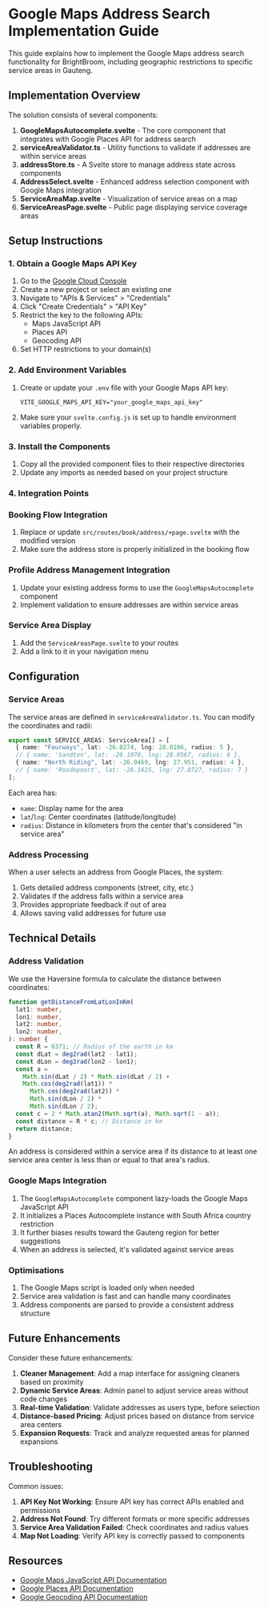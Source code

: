 # Google Maps Address Search Implementation Guide

This guide explains how to implement the Google Maps address search functionality for BrightBroom, including geographic restrictions to specific service areas in Gauteng.

## Implementation Overview

The solution consists of several components:

1. **GoogleMapsAutocomplete.svelte** - The core component that integrates with Google Places API for address search
2. **serviceAreaValidator.ts** - Utility functions to validate if addresses are within service areas
3. **addressStore.ts** - A Svelte store to manage address state across components
4. **AddressSelect.svelte** - Enhanced address selection component with Google Maps integration
5. **ServiceAreaMap.svelte** - Visualization of service areas on a map
6. **ServiceAreasPage.svelte** - Public page displaying service coverage areas

## Setup Instructions

### 1. Obtain a Google Maps API Key

1. Go to the [Google Cloud Console](https://console.cloud.google.com/)
2. Create a new project or select an existing one
3. Navigate to "APIs & Services" > "Credentials"
4. Click "Create Credentials" > "API Key"
5. Restrict the key to the following APIs:
   - Maps JavaScript API
   - Places API
   - Geocoding API
6. Set HTTP restrictions to your domain(s)

### 2. Add Environment Variables

1. Create or update your `.env` file with your Google Maps API key:

   ```
   VITE_GOOGLE_MAPS_API_KEY="your_google_maps_api_key"
   ```

2. Make sure your `svelte.config.js` is set up to handle environment variables properly.

### 3. Install the Components

1. Copy all the provided component files to their respective directories
2. Update any imports as needed based on your project structure

### 4. Integration Points

### Booking Flow Integration

1. Replace or update `src/routes/book/address/+page.svelte` with the modified version
2. Make sure the address store is properly initialized in the booking flow

### Profile Address Management Integration

1. Update your existing address forms to use the `GoogleMapsAutocomplete` component
2. Implement validation to ensure addresses are within service areas

### Service Area Display

1. Add the `ServiceAreasPage.svelte` to your routes
2. Add a link to it in your navigation menu

## Configuration

### Service Areas

The service areas are defined in `serviceAreaValidator.ts`. You can modify the coordinates and radii:

```typescript
export const SERVICE_AREAS: ServiceArea[] = [
  { name: "Fourways", lat: -26.0274, lng: 28.0106, radius: 5 },
  // { name: 'Sandton', lat: -26.1070, lng: 28.0567, radius: 6 },
  { name: "North Riding", lat: -26.0469, lng: 27.951, radius: 4 },
  // { name: 'Roodepoort', lat: -26.1625, lng: 27.8727, radius: 7 }
];
```

Each area has:

- `name`: Display name for the area
- `lat`/`lng`: Center coordinates (latitude/longitude)
- `radius`: Distance in kilometers from the center that's considered "in service area"

### Address Processing

When a user selects an address from Google Places, the system:

1. Gets detailed address components (street, city, etc.)
2. Validates if the address falls within a service area
3. Provides appropriate feedback if out of area
4. Allows saving valid addresses for future use

## Technical Details

### Address Validation

We use the Haversine formula to calculate the distance between coordinates:

```typescript
function getDistanceFromLatLonInKm(
  lat1: number,
  lon1: number,
  lat2: number,
  lon2: number,
): number {
  const R = 6371; // Radius of the earth in km
  const dLat = deg2rad(lat2 - lat1);
  const dLon = deg2rad(lon2 - lon1);
  const a =
    Math.sin(dLat / 2) * Math.sin(dLat / 2) +
    Math.cos(deg2rad(lat1)) *
      Math.cos(deg2rad(lat2)) *
      Math.sin(dLon / 2) *
      Math.sin(dLon / 2);
  const c = 2 * Math.atan2(Math.sqrt(a), Math.sqrt(1 - a));
  const distance = R * c; // Distance in km
  return distance;
}
```

An address is considered within a service area if its distance to at least one service area center is less than or equal to that area's radius.

### Google Maps Integration

1. The `GoogleMapsAutocomplete` component lazy-loads the Google Maps JavaScript API
2. It initializes a Places Autocomplete instance with South Africa country restriction
3. It further biases results toward the Gauteng region for better suggestions
4. When an address is selected, it's validated against service areas

### Optimisations

1. The Google Maps script is loaded only when needed
2. Service area validation is fast and can handle many coordinates
3. Address components are parsed to provide a consistent address structure

## Future Enhancements

Consider these future enhancements:

1. **Cleaner Management**: Add a map interface for assigning cleaners based on proximity
2. **Dynamic Service Areas**: Admin panel to adjust service areas without code changes
3. **Real-time Validation**: Validate addresses as users type, before selection
4. **Distance-based Pricing**: Adjust prices based on distance from service area centers
5. **Expansion Requests**: Track and analyze requested areas for planned expansions

## Troubleshooting

Common issues:

1. **API Key Not Working**: Ensure API key has correct APIs enabled and permissions
2. **Address Not Found**: Try different formats or more specific addresses
3. **Service Area Validation Failed**: Check coordinates and radius values
4. **Map Not Loading**: Verify API key is correctly passed to components

## Resources

- [Google Maps JavaScript API Documentation](https://developers.google.com/maps/documentation/javascript)
- [Google Places API Documentation](https://developers.google.com/maps/documentation/places/web-service/overview)
- [Google Geocoding API Documentation](https://developers.google.com/maps/documentation/geocoding)
